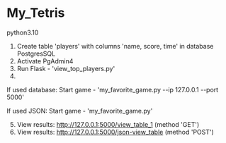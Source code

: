 # My_Tetris
python3.10
1. Create table 'players' with columns 'name, score, time' in database PostgresSQL
2. Activate PgAdmin4
3. Run Flask - 'view_top_players.py'
4.
If used database: Start game - 'my_favorite_game.py --ip 127.0.0.1 --port 5000'

If used JSON: Start game - 'my_favorite_game.py'

5. View results: http://127.0.0.1:5000/view_table_1 (method 'GET')
6. View results: http://127.0.0.1:5000/json-view_table (method 'POST')

